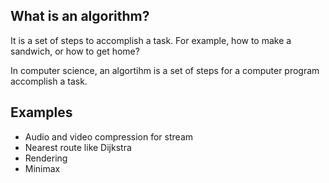 What is an algorithm?
---------------------

It is a set of steps to accomplish a task. For example, how to make a sandwich, or how to get home?

In computer science, an algortihm is a set of steps for a computer program accomplish a task.

Examples
--------

- Audio and video compression for stream
- Nearest route like Dijkstra
- Rendering
- Minimax
